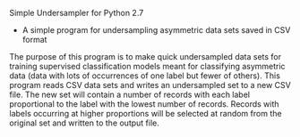 Simple Undersampler for Python 2.7
- A simple program for undersampling asymmetric data sets saved in CSV format

The purpose of this program is to make quick undersampled data sets
for training supervised classification models meant for classifying
asymmetric data (data with lots of occurrences of one label but fewer 
of others). This program reads CSV data sets and writes an undersampled 
set to a new CSV file.  The new set will contain a number of records
with each label proportional to the label with the lowest number of
records. Records with labels occurring at higher proportions will be 
selected at random from the original set and written to the output file.
